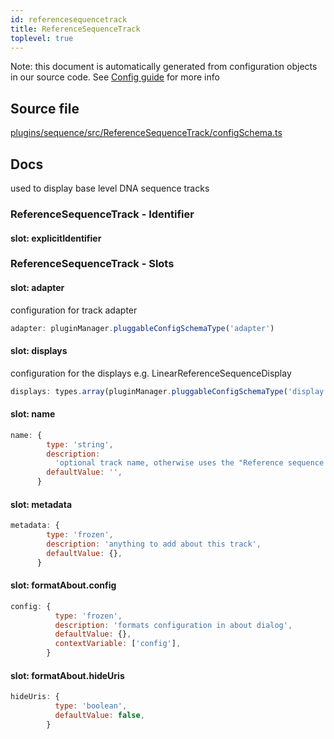 ```yaml
---
id: referencesequencetrack
title: ReferenceSequenceTrack
toplevel: true
---
```

Note: this document is automatically generated from configuration objects in
our source code. See [Config guide](/docs/config_guide) for more info

## Source file

[plugins/sequence/src/ReferenceSequenceTrack/configSchema.ts](https://github.com/GMOD/jbrowse-components/blob/main/plugins/sequence/src/ReferenceSequenceTrack/configSchema.ts)

## Docs

used to display base level DNA sequence tracks

### ReferenceSequenceTrack - Identifier

#### slot: explicitIdentifier



### ReferenceSequenceTrack - Slots
#### slot: adapter

configuration for track adapter

```js
adapter: pluginManager.pluggableConfigSchemaType('adapter')
```

#### slot: displays

configuration for the displays e.g. LinearReferenceSequenceDisplay

```js
displays: types.array(pluginManager.pluggableConfigSchemaType('display'))
```

#### slot: name



```js
name: {
        type: 'string',
        description:
          'optional track name, otherwise uses the "Reference sequence (assemblyName)"',
        defaultValue: '',
      }
```

#### slot: metadata



```js
metadata: {
        type: 'frozen',
        description: 'anything to add about this track',
        defaultValue: {},
      }
```

#### slot: formatAbout.config



```js
config: {
          type: 'frozen',
          description: 'formats configuration in about dialog',
          defaultValue: {},
          contextVariable: ['config'],
        }
```

#### slot: formatAbout.hideUris



```js
hideUris: {
          type: 'boolean',
          defaultValue: false,
        }
```




